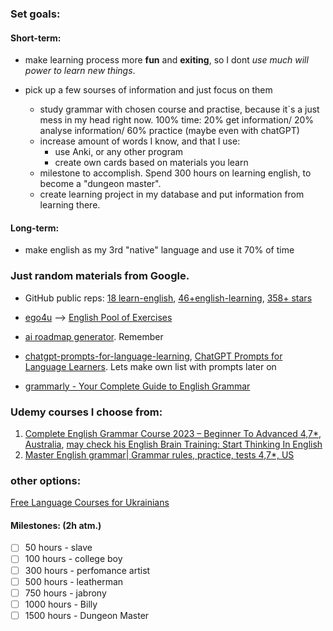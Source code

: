 
### Set goals:
#### Short-term:
- make learning process more **fun** and **exiting**, so I dont _use much will power to learn new things_.
- pick up a few sourses of information and just focus on them  

  - study grammar with chosen course and practise, because it`s a just mess in my head right now.   100% time: 20% get information/ 20% analyse information/ 60% practice (maybe even with chatGPT)
  - increase amount of words I know, and that I use:
    - use Anki, or any other program
    - create own cards based on materials you learn
  - milestone to accomplish. Spend 300 hours on learning english, to become a "dungeon master".
  - create learning project in my database and put information from learning there. 

#### Long-term:
- make english as my 3rd "native" language and use it 70% of time




### Just random materials from Google. 
* GitHub public reps: [18 learn-english](https://github.com/topics/learn-english), [46+english-learning](https://github.com/topics/english-learning), [358+ stars](https://github.com/epalatov/learning-english)
* [ego4u](https://www.ego4u.com/) --> [English Pool of Exercises](https://www.ego4u.com/en/cram-up/grammar/exercises)

* [ai roadmap generator](https://ai-roadmap.com/roadmap/y7u7fn6). Remember
* [chatgpt-prompts-for-language-learning](https://www.learnprompt.org/chatgpt-prompts-for-language-learning/), [ChatGPT Prompts for Language Learners](https://myenglishdomain.com/chatgpt-prompts-for-language-learners/). Lets make own list with prompts later on
* [grammarly - Your Complete Guide to English Grammar](https://www.grammarly.com/grammar?utm_source=github&utm_medium=CodingMagpie/my_English_roadmap)

### Udemy courses I choose from:
1) [Complete English Grammar Course 2023 – Beginner To Advanced 4,7*, Australia](https://www.udemy.com/course/complete-english-grammar-course-2022-beginner-to-advanced/), [may check his English Brain Training: Start Thinking In English](https://www.udemy.com/course/english-brain-training-start-thinking-in-english/) 
2) [Master English grammar| Grammar rules, practice, tests 4,7*, US](https://www.udemy.com/course/ultimate-english-grammar-course-master-english-grammar/#instructor-1)




### other options:
[Free Language Courses for Ukrainians](https://theeducationalequalityinstitute.org/language-courses/)

#### Milestones:  (2h atm.)
- [ ] 50 hours - slave 
- [ ] 100 hours - college boy
- [ ] 300 hours - perfomance artist
- [ ] 500 hours - leatherman
- [ ] 750 hours - jabrony
- [ ] 1000 hours - Billy
- [ ] 1500 hours - Dungeon Master
